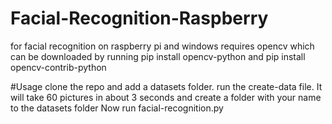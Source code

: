 # Facial-Recognition-Raspberry
 for facial recognition on raspberry pi and windows
 requires opencv which can be downloaded by running pip install opencv-python and pip install opencv-contrib-python
 
 
 #Usage
 clone the repo and add a datasets folder. 
 run the create-data file. It will take 60 pictures in about 3 seconds and create a folder with your name to the datasets folder
 Now run facial-recognition.py
 
